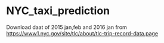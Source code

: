# NYC_taxi_prediction
Download daat of 2015 jan,feb and 2016 jan from https://www1.nyc.gov/site/tlc/about/tlc-trip-record-data.page
